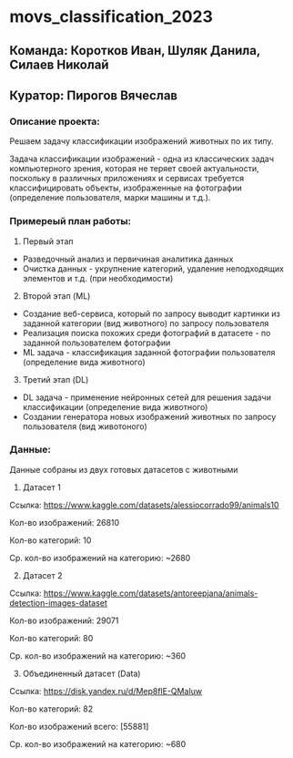 # movs_classification_2023
## **Команда: Коротков Иван, Шуляк Данила, Силаев Николай**

## **Куратор: Пирогов Вячеслав**

### **Описание проекта:**
Решаем задачу классификации изображений животных по их типу.

Задача классификации изображений - одна из классических задач компьютерного зрения,
которая не теряет своей актуальности, поскольку в различных приложениях и сервисах 
требуется классифицировать объекты, изображенные на фотографии (определение пользователя, марки машины и т.д.).

### **Примереый план работы:**

1. Первый этап
- Разведочный анализ и первичиная аналитика данных
- Очистка данных - укрупнение категорий, удаление неподходящих элементов и т.д. (при необходимости)

2. Второй этап (ML)
- Создание веб-сервиса, который по запросу выводит картинки из заданной категории (вид животного) по запросу пользователя
- Реализация поиска похожих среди фотографий в датасете - по заданной пользователем фотографии
- ML задача - классификация заданной фотографии пользователя (определение вида животного)

3. Третий этап (DL)
- DL задача - применение нейронных сетей для решения задачи классификации (определение вида животного)
- Создании генератора новых изображений животных по запросу пользователя (вид животоного)


### **Данные:**
Данные собраны из двух готовых датасетов с животными
1. Датасет 1

Ссылка: https://www.kaggle.com/datasets/alessiocorrado99/animals10

Кол-во изображений: 26810

Кол-во категорий: 10

Ср. кол-во изображений на категорию: ~2680


2. Датасет 2
   
Ссылка: https://www.kaggle.com/datasets/antoreepjana/animals-detection-images-dataset

Кол-во изображений: 29071

Кол-во категорий: 80

Ср. кол-во изображений на категорию: ~360


3. Объединенный датасет (Data)

Ссылка: https://disk.yandex.ru/d/Mep8flE-QMaIuw

Кол-во категорий: 82

Кол-во изображений всего: [55881]

Ср. кол-во изображений на категорию: ~680

